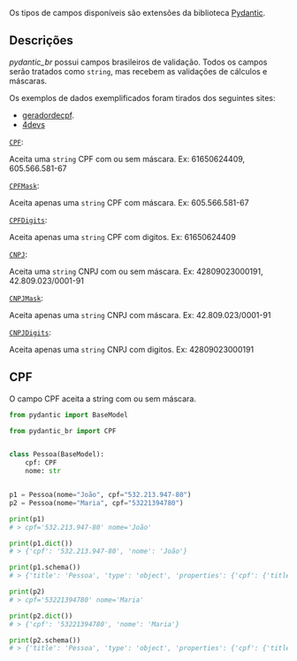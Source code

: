 Os tipos de campos disponíveis são extensões da biblioteca [Pydantic](https://docs.pydantic.dev/).

## Descrições
*pydantic_br* possui campos brasileiros de validação. Todos os campos serão tratados como `string`, mas recebem as validações de cálculos e máscaras.

Os exemplos de dados exemplificados foram tirados dos seguintes sites:


- [geradordecpf](https://www.geradordecpf.org/). 
- [4devs](https://www.4devs.com.br/gerador_de_cnpj)


[`CPF`](#cpf):

Aceita uma `string` CPF com ou sem máscara. Ex: 61650624409, 605.566.581-67


[`CPFMask`](#cpfmask):

Aceita apenas uma `string` CPF com máscara. Ex: 605.566.581-67


[`CPFDigits`](#cpfdigits):

Aceita apenas uma `string` CPF com digitos. Ex: 61650624409


[`CNPJ`](#cnpj):

Aceita uma `string` CNPJ com ou sem máscara. Ex: 42809023000191, 42.809.023/0001-91


[`CNPJMask`](#cnpjmask):

Aceita apenas uma `string` CNPJ com máscara. Ex: 42.809.023/0001-91


[`CNPJDigits`](#cnpjdigits):

Aceita apenas uma `string` CNPJ com digitos. Ex: 42809023000191



## CPF

O campo CPF aceita a string com ou sem máscara. 

```python
from pydantic import BaseModel

from pydantic_br import CPF


class Pessoa(BaseModel):
    cpf: CPF
    nome: str


p1 = Pessoa(nome="João", cpf="532.213.947-80")
p2 = Pessoa(nome="Maria", cpf="53221394780")

print(p1)
# > cpf='532.213.947-80' nome='João'

print(p1.dict())
# > {'cpf': '532.213.947-80', 'nome': 'João'}

print(p1.schema())
# > {'title': 'Pessoa', 'type': 'object', 'properties': {'cpf': {'title': 'Cpf', 'type': 'string', 'format': 'cpf'}, 'nome': {'title': 'Nome', 'type': 'string'}}, 'required': ['cpf', 'nome']}

print(p2)
# > cpf='53221394780' nome='Maria'

print(p2.dict())
# > {'cpf': '53221394780', 'nome': 'Maria'}

print(p2.schema())
# > {'title': 'Pessoa', 'type': 'object', 'properties': {'cpf': {'title': 'Cpf', 'type': 'string', 'format': 'cpf'}, 'nome': {'title': 'Nome', 'type': 'string'}}, 'required': ['cpf', 'nome']}
```
